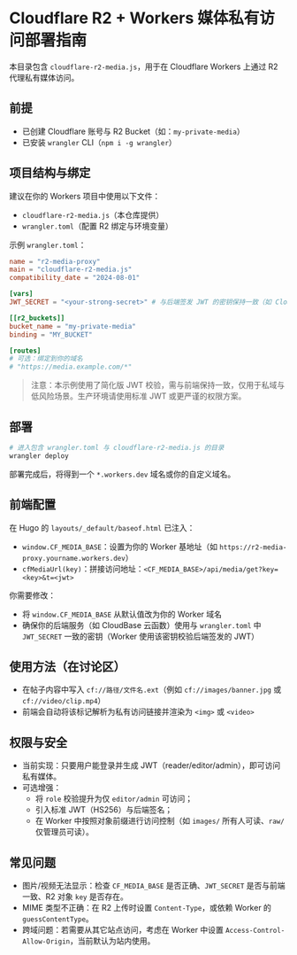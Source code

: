 # Cloudflare R2 + Workers 媒体私有访问部署指南

本目录包含 `cloudflare-r2-media.js`，用于在 Cloudflare Workers 上通过 R2 代理私有媒体访问。

## 前提
- 已创建 Cloudflare 账号与 R2 Bucket（如：`my-private-media`）
- 已安装 `wrangler` CLI（`npm i -g wrangler`）

## 项目结构与绑定
建议在你的 Workers 项目中使用以下文件：
- `cloudflare-r2-media.js`（本仓库提供）
- `wrangler.toml`（配置 R2 绑定与环境变量）

示例 `wrangler.toml`：

```toml
name = "r2-media-proxy"
main = "cloudflare-r2-media.js"
compatibility_date = "2024-08-01"

[vars]
JWT_SECRET = "<your-strong-secret>" # 与后端签发 JWT 的密钥保持一致（如 CloudBase 云函数；前端不持有密钥）

[[r2_buckets]]
bucket_name = "my-private-media"
binding = "MY_BUCKET"

[routes]
# 可选：绑定到你的域名
# "https://media.example.com/*"
```

> 注意：本示例使用了简化版 JWT 校验，需与前端保持一致，仅用于私域与低风险场景。生产环境请使用标准 JWT 或更严谨的权限方案。

## 部署

```bash
# 进入包含 wrangler.toml 与 cloudflare-r2-media.js 的目录
wrangler deploy
```

部署完成后，将得到一个 `*.workers.dev` 域名或你的自定义域名。

## 前端配置
在 Hugo 的 `layouts/_default/baseof.html` 已注入：
- `window.CF_MEDIA_BASE`：设置为你的 Worker 基地址（如 `https://r2-media-proxy.yourname.workers.dev`）
- `cfMediaUrl(key)`：拼接访问地址：`<CF_MEDIA_BASE>/api/media/get?key=<key>&t=<jwt>`

你需要修改：
- 将 `window.CF_MEDIA_BASE` 从默认值改为你的 Worker 域名
- 确保你的后端服务（如 CloudBase 云函数）使用与 `wrangler.toml` 中 `JWT_SECRET` 一致的密钥（Worker 使用该密钥校验后端签发的 JWT）

## 使用方法（在讨论区）
- 在帖子内容中写入 `cf://路径/文件名.ext`（例如 `cf://images/banner.jpg` 或 `cf://video/clip.mp4`）
- 前端会自动将该标记解析为私有访问链接并渲染为 `<img>` 或 `<video>`

## 权限与安全
- 当前实现：只要用户能登录并生成 JWT（reader/editor/admin），即可访问私有媒体。
- 可选增强：
  - 将 `role` 校验提升为仅 `editor/admin` 可访问；
  - 引入标准 JWT（HS256）与后端签名；
  - 在 Worker 中按照对象前缀进行访问控制（如 `images/` 所有人可读、`raw/` 仅管理员可读）。

## 常见问题
- 图片/视频无法显示：检查 `CF_MEDIA_BASE` 是否正确、`JWT_SECRET` 是否与前端一致、R2 对象 `key` 是否存在。
- MIME 类型不正确：在 R2 上传时设置 `Content-Type`，或依赖 Worker 的 `guessContentType`。
- 跨域问题：若需要从其它站点访问，考虑在 Worker 中设置 `Access-Control-Allow-Origin`，当前默认为站内使用。